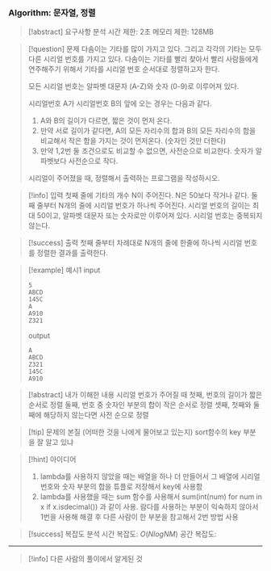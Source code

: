 ### Algorithm: 문자열, 정렬

> [!abstract] 요구사항 분석
> 시간 제한: 2초
> 메모리 제한: 128MB

> [!question] 문제
> 다솜이는 기타를 많이 가지고 있다. 그리고 각각의 기타는 모두 다른 시리얼 번호를 가지고 있다. 다솜이는 기타를 빨리 찾아서 빨리 사람들에게 연주해주기 위해서 기타를 시리얼 번호 순서대로 정렬하고자 한다.
>
> 모든 시리얼 번호는 알파벳 대문자 (A-Z)와 숫자 (0-9)로 이루어져 있다.
>
> 시리얼번호 A가 시리얼번호 B의 앞에 오는 경우는 다음과 같다.
>
> 1. A와 B의 길이가 다르면, 짧은 것이 먼저 온다.
> 2. 만약 서로 길이가 같다면, A의 모든 자리수의 합과 B의 모든 자리수의 합을 비교해서 작은 합을 가지는 것이 먼저온다. (숫자인 것만 더한다)
> 3. 만약 1,2번 둘 조건으로도 비교할 수 없으면, 사전순으로 비교한다. 숫자가 알파벳보다 사전순으로 작다.
>
> 시리얼이 주어졌을 때, 정렬해서 출력하는 프로그램을 작성하시오.

> [!info] 입력
> 첫째 줄에 기타의 개수 N이 주어진다. N은 50보다 작거나 같다. 둘째 줄부터 N개의 줄에 시리얼 번호가 하나씩 주어진다. 시리얼 번호의 길이는 최대 50이고, 알파벳 대문자 또는 숫자로만 이루어져 있다. 시리얼 번호는 중복되지 않는다.

> [!success] 출력
> 첫째 줄부터 차례대로 N개의 줄에 한줄에 하나씩 시리얼 번호를 정렬한 결과를 출력한다.

> [!example] 예시1
> input
>
> ```
> 5
> ABCD
> 145C
> A
> A910
> Z321
> ```
>
> output
>
> ```
> A
> ABCD
> Z321
> 145C
> A910
> ```

> [!abstract] 내가 이해한 내용
> 시리얼 번호가 주어질 때
> 첫째, 번호의 길이가 짧은 순서로 정렬
> 둘째, 번호 중 숫자인 부분의 합이 작은 순서로 정렬
> 셋째, 첫째와 둘째에 해당하지 않는다면 사전 순으로 정렬

> [!tip] 문제의 본질 (어떠한 것을 나에게 물어보고 있는지)
> sort함수의 key 부분을 잘 알고 있냐

> [!hint] 아이디어
>
> 1. lambda를 사용하지 않았을 때는 배열을 하나 더 만들어서 그 배열에 시리얼 번호와 숫자 부분의 합을 튜플로 저장해서 key에 사용함
> 2. lambda를 사용했을 때는 sum 함수를 사용해서 sum(int(num) for num in x if x.isdecimal()) 과 같이 사용.
>    람다를 사용하는 부분이 익숙하지 않아서 1번을 사용해 해결 후 다른 사람이 한 부분을 참고해서 2번 방법 사용

> [!success] 복잡도 분석
> 시간 복잡도: $O(NlogNM)$
> 공간 복잡도:

---

> [!info] 다른 사람의 풀이에서 알게된 것
